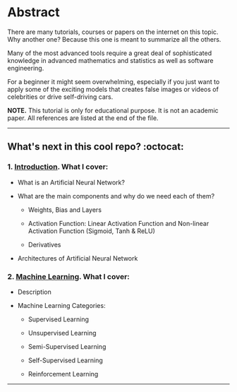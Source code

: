 # Abstract 


There are many tutorials, courses or papers on the internet on this topic. Why another one? Because this one is meant to summarize all the others. 

Many of the most advanced tools require a great deal of sophisticated knowledge in advanced mathematics and statistics as well as software engineering. 

For a beginner it might seem overwhelming, especially if you just want to apply some of the exciting models 
that creates false images or videos of celebrities or drive self-driving cars.







**NOTE.** This tutorial is only for educational purpose. It is not an academic paper. All references are listed at the end of the file.


----------------------------------------------- 

## What's next in this cool repo? :octocat:

### 1. [Introduction](). What I cover:

 - What is an Artificial Neural Network?
 
 - What are the main components and why do we need each of them?
 
   - Weights, Bias and Layers

   - Activation Function: Linear Activation Function and Non-linear Activation Function (Sigmoid, Tanh & ReLU)

   - Derivatives
 
 - Architectures of Artificial Neural Network
 
### 2. [Machine Learning](). What I cover:
 
 - Description
 
 - Machine Learning Categories:
 
   - Supervised Learning

   - Unsupervised Learning

   - Semi-Supervised Learning

   - Self-Supervised Learning

   - Reinforcement Learning
 
-----------------------------------------------

